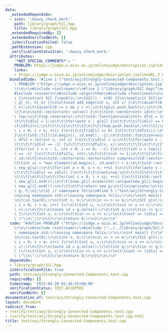 ```yaml
---
data:
  _extendedDependsOn:
  - icon: ':heavy_check_mark:'
    path: library/graph/SCC.hpp
    title: library/graph/SCC.hpp
  _extendedRequiredBy: []
  _extendedVerifiedWith: []
  _isVerificationFailed: false
  _pathExtension: cpp
  _verificationStatusIcon: ':heavy_check_mark:'
  attributes:
    '*NOT_SPECIAL_COMMENTS*': ''
    PROBLEM: https://judge.u-aizu.ac.jp/onlinejudge/description.jsp?id=GRL_3_C
    links:
    - https://judge.u-aizu.ac.jp/onlinejudge/description.jsp?id=GRL_3_C
  bundledCode: "#line 1 \"test/aoj/Strongly-Connected-Components.test.cpp\"\n#define\
    \ PROBLEM \"https://judge.u-aizu.ac.jp/onlinejudge/description.jsp?id=GRL_3_C\"\
    \r\n\r\n#include <iostream>\r\n#line 2 \"library/graph/SCC.hpp\"\n#include <vector>\n\
    #include <cassert>\n#include <algorithm>\n#include <functional>\n\nnamespace felix\
    \ {\n\nstruct SCC {\npublic:\n\tSCC() : n(0) {}\n\texplicit SCC(int _n) : n(_n),\
    \ g(_n), h(_n) {}\n\n\tvoid add_edge(int u, int v) {\n\t\tassert(0 <= u && u <\
    \ n);\n\t\tassert(0 <= v && v < n);\n\t\tg[u].push_back(v);\n\t\th[v].push_back(u);\n\
    \t}\n\n\tstd::vector<int> solve() {\n\t\tstd::vector<int> id(n);\n\t\tstd::vector<int>\
    \ top;\n\t\ttop.reserve(n);\n\t\tstd::function<void(int)> dfs1 = [&](int u) {\n\
    \t\t\tid[u] = 1;\n\t\t\tfor(auto v : g[u]) {\n\t\t\t\tif(id[v] == 0) {\n\t\t\t\
    \t\tdfs1(v);\n\t\t\t\t}\n\t\t\t}\n\t\t\ttop.push_back(u);\n\t\t};\n\t\tfor(int\
    \ i = 0; i < n; ++i) {\n\t\t\tif(id[i] == 0) {\n\t\t\t\tdfs1(i);\n\t\t\t}\n\t\t\
    }\n\t\tstd::fill(id.begin(), id.end(), -1);\n\t\tstd::function<void(int, int)>\
    \ dfs2 = [&](int u, int x) {\n\t\t\tid[u] = x;\n\t\t\tfor(auto v : h[u]) {\n\t\
    \t\t\tif(id[v] == -1) {\n\t\t\t\t\tdfs2(v, x);\n\t\t\t\t}\n\t\t\t}\n\t\t};\n\t\
    \tfor(int i = n - 1, cnt = 0; i >= 0; --i) {\n\t\t\tint u = top[i];\n\t\t\tif(id[u]\
    \ == -1) {\n\t\t\t\tdfs2(u, cnt);\n\t\t\t\tcnt += 1;\n\t\t\t}\n\t\t}\n\t\treturn\
    \ id;\n\t}\n\n\tstd::vector<std::vector<int>> compress(std::vector<int> id) {\n\
    \t\tint sz = *max_element(id.begin(), id.end()) + 1;\n\t\tstd::vector<std::vector<int>>\
    \ new_g(sz);\n\t\tfor(int u = 0; u < n; ++u) {\n\t\t\tfor(auto v : g[u]) {\n\t\
    \t\t\tif(id[u] == id[v]) {\n\t\t\t\t\tcontinue;\n\t\t\t\t}\n\t\t\t\tnew_g[id[u]].push_back(id[v]);\n\
    \t\t\t}\n\t\t}\n\t\tfor(int i = 0; i < sz; ++i) {\n\t\t\tstd::sort(new_g[i].begin(),\
    \ new_g[i].end());\n\t\t\tnew_g[i].erase(std::unique(new_g[i].begin(), new_g[i].end()),\
    \ new_g[i].end());\n\t\t}\n\t\treturn new_g;\n\t}\n\nprivate:\n\tint n;\n\tstd::vector<std::vector<int>>\
    \ g, h;\n};\n\n} // namespace felix\n#line 5 \"test/aoj/Strongly-Connected-Components.test.cpp\"\
    \nusing namespace std;\r\nusing namespace felix;\r\n\r\nint main() {\r\n\tios::sync_with_stdio(false);\r\
    \n\tcin.tie(0);\r\n\tint n, m;\r\n\tcin >> n >> m;\r\n\tSCC g(n);\r\n\tfor(int\
    \ i = 0; i < m; i++) {\r\n\t\tint u, v;\r\n\t\tcin >> u >> v;\r\n\t\tg.add_edge(u,\
    \ v);\r\n\t}\r\n\tauto id = g.solve();\r\n\tint q;\r\n\tcin >> q;\r\n\twhile(q--)\
    \ {\r\n\t\tint u, v;\r\n\t\tcin >> u >> v;\r\n\t\tcout << (id[u] == id[v]) <<\
    \ \"\\n\";\r\n\t}\r\n\treturn 0;\r\n}\r\n\r\n"
  code: "#define PROBLEM \"https://judge.u-aizu.ac.jp/onlinejudge/description.jsp?id=GRL_3_C\"\
    \r\n\r\n#include <iostream>\r\n#include \"../../library/graph/SCC.hpp\"\r\nusing\
    \ namespace std;\r\nusing namespace felix;\r\n\r\nint main() {\r\n\tios::sync_with_stdio(false);\r\
    \n\tcin.tie(0);\r\n\tint n, m;\r\n\tcin >> n >> m;\r\n\tSCC g(n);\r\n\tfor(int\
    \ i = 0; i < m; i++) {\r\n\t\tint u, v;\r\n\t\tcin >> u >> v;\r\n\t\tg.add_edge(u,\
    \ v);\r\n\t}\r\n\tauto id = g.solve();\r\n\tint q;\r\n\tcin >> q;\r\n\twhile(q--)\
    \ {\r\n\t\tint u, v;\r\n\t\tcin >> u >> v;\r\n\t\tcout << (id[u] == id[v]) <<\
    \ \"\\n\";\r\n\t}\r\n\treturn 0;\r\n}\r\n\r\n"
  dependsOn:
  - library/graph/SCC.hpp
  isVerificationFile: true
  path: test/aoj/Strongly-Connected-Components.test.cpp
  requiredBy: []
  timestamp: '2023-04-20 01:36:55+08:00'
  verificationStatus: TEST_ACCEPTED
  verifiedWith: []
documentation_of: test/aoj/Strongly-Connected-Components.test.cpp
layout: document
redirect_from:
- /verify/test/aoj/Strongly-Connected-Components.test.cpp
- /verify/test/aoj/Strongly-Connected-Components.test.cpp.html
title: test/aoj/Strongly-Connected-Components.test.cpp
---
```

